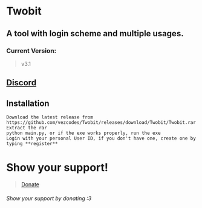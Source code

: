 # Twobit

## A tool with login scheme and multiple usages.

### Current Version:
> v3.1

## [Discord](https://discord.gg/CJ8Ra6Z2St)

## Installation
```
Download the latest release from https://github.com/vezcodes/Twobit/releases/download/Twobit/Twobit.rar
Extract the rar
python main.py, or if the exe works properly, run the exe
Login with your personal User ID, if you don't have one, create one by typing **register**
```

# Show your support!
> [Donate](https://paypal.me/realsaiko)

 
###### Show your support by donating :3
